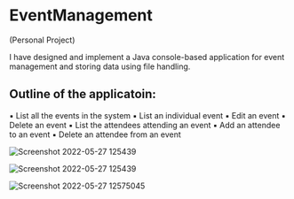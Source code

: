 # EventManagement
(Personal Project)


I have designed  and  implement  a  Java  console-based  application  for  event  management and storing data using file handling.


Outline of the applicatoin:
-------------------------------
▪ List all the events in the system 
▪ List an individual event 
▪ Edit an event 
▪ Delete an event 
▪ List the attendees attending an event 
▪ Add an attendee to an event 
▪ Delete an attendee from an event


![Screenshot 2022-05-27 125439](https://user-images.githubusercontent.com/36281788/170695085-80e75315-f119-4f20-8c8b-08ca61ba5088.png)

![Screenshot 2022-05-27 125439](https://user-images.githubusercontent.com/36281788/170695094-f1e95dd5-25b5-43dd-b019-f2417d555b53.png)

![Screenshot 2022-05-27 12575045](https://user-images.githubusercontent.com/36281788/170695140-028e2085-a1ff-4a42-9584-3f9c1d1c92cc.png)
